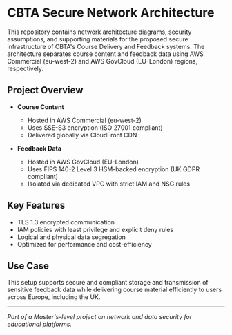 # CBTA Secure Network Architecture

This repository contains network architecture diagrams, security assumptions, and supporting materials for the proposed secure infrastructure of CBTA's Course Delivery and Feedback systems. The architecture separates course content and feedback data using AWS Commercial (eu-west-2) and AWS GovCloud (EU-London) regions, respectively.

## Project Overview

- **Course Content**  
  - Hosted in AWS Commercial (eu-west-2)  
  - Uses SSE-S3 encryption (ISO 27001 compliant)  
  - Delivered globally via CloudFront CDN

- **Feedback Data**  
  - Hosted in AWS GovCloud (EU-London)  
  - Uses FIPS 140-2 Level 3 HSM-backed encryption (UK GDPR compliant)  
  - Isolated via dedicated VPC with strict IAM and NSG rules

## Key Features

- TLS 1.3 encrypted communication
- IAM policies with least privilege and explicit deny rules
- Logical and physical data segregation
- Optimized for performance and cost-efficiency

## Use Case

This setup supports secure and compliant storage and transmission of sensitive feedback data while delivering course material efficiently to users across Europe, including the UK.

---

*Part of a Master's-level project on network and data security for educational platforms.*
